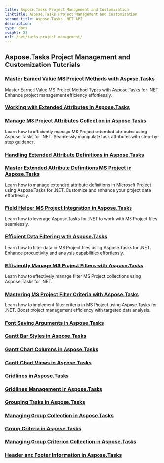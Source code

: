```yaml
---
title: Aspose.Tasks Project Management and Customization
linktitle: Aspose.Tasks Project Management and Customization
second_title: Aspose.Tasks .NET API
description: 
type: docs
weight: 23
url: /net/tasks-project-management/
---
```


## Aspose.Tasks Project Management and Customization Tutorials
### [Master Earned Value MS Project Methods with Aspose.Tasks](./earned-value-method-types/)
Master Earned Value MS Project Method Types with Aspose.Tasks for .NET. Enhance project management efficiency effortlessly.
### [Working with Extended Attributes in Aspose.Tasks](./working-with-extended-attributes/)
### [Manage MS Project Attributes Collection in Aspose.Tasks](./extended-attribute-collection/)
Learn how to efficiently manage MS Project extended attributes using Aspose.Tasks for .NET. Seamlessly manipulate task attributes with step-by-step guidance.
### [Handling Extended Attribute Definitions in Aspose.Tasks](./extended-attribute-definitions/)
### [Master Extended Attribute Definitions MS Project in Aspose.Tasks](./extended-attribute-definition-collection/)
Learn how to manage extended attribute definitions in Microsoft Project using Aspose.Tasks for .NET. Customize and enhance your project data effortlessly.
### [Field Helper MS Project Integration in Aspose.Tasks](./field-helper/)
Learn how to leverage Aspose.Tasks for .NET to work with MS Project files seamlessly.
### [Efficient Data Filtering with Aspose.Tasks](./filtering-data/)
Learn how to filter data in MS Project files using Aspose.Tasks for .NET. Enhance productivity and analysis capabilities effortlessly.
### [Efficiently Manage MS Project Filters with Aspose.Tasks](./filter-collection/)
Learn how to effectively manage filter MS Project collections using Aspose.Tasks for .NET.
### [Mastering MS Project Filter Criteria with Aspose.Tasks](./filter-criteria/)
Learn how to implement filter criteria in MS Project using Aspose.Tasks for .NET. Boost project management efficiency with targeted data analysis.
### [Font Saving Arguments in Aspose.Tasks](./font-saving-arguments/)
### [Gantt Bar Styles in Aspose.Tasks](./gantt-bar-styles/)
### [Gantt Chart Columns in Aspose.Tasks](./gantt-chart-columns/)
### [Gantt Chart Views in Aspose.Tasks](./gantt-chart-views/)
### [Gridlines in Aspose.Tasks](./gridlines/)
### [Gridlines Management in Aspose.Tasks](./gridlines-management/)
### [Grouping Tasks in Aspose.Tasks](./grouping-tasks/)
### [Managing Group Collection in Aspose.Tasks](./group-collection/)
### [Group Criteria in Aspose.Tasks](./group-criteria/)
### [Managing Group Criterion Collection in Aspose.Tasks](./group-criterion-collection/)
### [Header and Footer Information in Aspose.Tasks](./header-footer-information/)